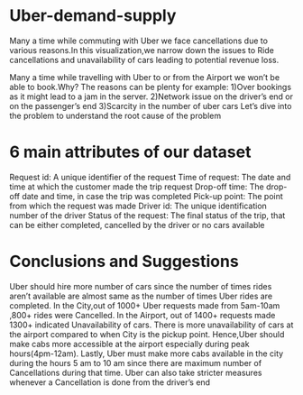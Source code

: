 # Uber-demand-supply
Many a time while commuting with Uber we face cancellations due to various reasons.In this visualization,we narrow down the issues to Ride cancellations and unavailability of cars leading to potential revenue loss.

Many a time while travelling with Uber to or from the Airport we won’t be able to book.Why?
The reasons can be plenty for example:
1)Over bookings as it might lead to a jam in the server.
2)Network issue on the driver’s end or on the passenger’s end
3)Scarcity in the number of uber cars
Let’s dive into the problem to understand the root cause of the problem

# 6 main attributes of our dataset
Request id: A unique identifier of the request
Time of request: The date and time at which the customer made the trip request
Drop-off time: The drop-off date and time, in case the trip was completed
Pick-up point: The point from which the request was made
Driver id: The unique identification number of the driver
Status of the request: The final status of the trip, that can be either completed, cancelled by the driver or no cars available

# Conclusions and Suggestions
Uber should hire more number of cars since the number of times rides aren’t available are almost same as the number of times Uber rides are  completed.
In the City,out of 1000+ Uber requests made from 5am-10am ,800+ rides were Cancelled.
In the Airport, out of 1400+ requests made 1300+ indicated Unavailability of cars.
There is more unavailability of cars at the airport compared to when  City is the pickup point. Hence,Uber should make cabs more accessible at the airport especially during peak hours(4pm-12am).
Lastly, Uber must make more cabs available in the city during the hours 5 am to 10 am since there are maximum number of Cancellations during that time.
Uber can also take stricter measures whenever a Cancellation is done from the driver’s end


